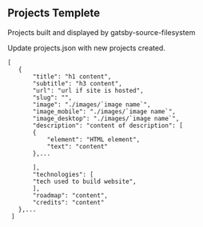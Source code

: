 ## Projects Templete

Projects built and displayed by gatsby-source-filesystem

Update projects.json with new projects created.

```shell
[
   {
       "title": "h1 content",
       "subtitle": "h3 content",
       "url": "url if site is hosted",
       "slug": "",
       "image": "./images/`image name`",
       "image_mobile": "./images/`image name`",
       "image_desktop": "./images/`image name`",
       "description": "content of description": [
       {
           "element": "HTML element",
           "text": "content"
       },...

       ],
       "technologies": [
       "tech used to build website",
       ],
       "roadmap": "content",
       "credits": "content"
   },...
 ]
```

